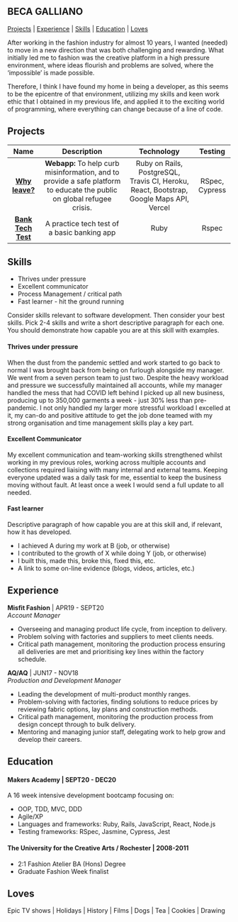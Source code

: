 ## BECA GALLIANO
 
[Projects](#projects) | [Experience](#experience) | [Skills](#skills) | [Education](#education) | [Loves](#Loves)
 
After working in the fashion industry for almost 10 years, I wanted (needed) to move in a new direction that was both challenging and rewarding. What initially led me to fashion was the creative platform in a high pressure environment, where ideas flourish and problems are solved, where the ‘impossible’ is made possible. 
 
Therefore, I think I have found my home in being a developer, as this seems to be the epicentre of that environment, utilizing my skills and keen work ethic that I obtained in my previous life, and applied it to the exciting world of programming, where everything can change because of a line of code.
 
## Projects
 
| Name                         | Description       | Technology        | Testing     |
| :--------------------------: | :---------------: | :---------------: | :----------:
| [**Why leave?**](https://github.com/Joshuamac2/Why-leave-backend)               | **Webapp:** To help curb misinformation, and to provide a safe platform to educate the public on global refugee crisis. | Ruby on Rails, PostgreSQL, Travis CI, Heroku, React, Bootstrap, Google Maps API, Vercel  | RSpec, Cypress |
| [**Bank Tech Test**](https://github.com/beca-g/bank-tech-test) | A practice tech test of a basic banking app | Ruby              | Rspec    |
 
 ## Skills
 
- Thrives under pressure
- Excellent communicator
- Process Management / critical path
- Fast learner - hit the ground running
 
Consider skills relevant to software development. Then consider your best skills. Pick 2-4 skills and write a short descriptive paragraph for each one. You should demonstrate how capable you are at this skill with examples.
 
#### Thrives under pressure
 
When the dust from the pandemic settled and work started to go back to normal I was brought back from being on furlough alongside my manager. We went from a seven person team to just two. Despite the heavy workload and pressure we successfully maintained all accounts, while my manager handled the mess that had COVID left behind I picked up all new business, producing up to 350,000 garments a week - just 30% less than pre-pandemic.
I not only handled my larger more stressful workload I excelled at it, my can-do and positive attitude to get the job done teamed with my strong organisation and time management skills play a key part.
 
#### Excellent Communicator
 
My excellent communication and team-working skills strengthened whilst working in my previous roles, working across multiple accounts and collections required liaising with many internal and external teams. Keeping everyone updated was a daily task for me, essential to keep the business moving without fault. At least once a week I would send a full update to all needed.
 
#### Fast learner
 
Descriptive paragraph of how capable you are at this skill and, if relevant, how it has developed.
 
- I achieved A during my work at B (job, or otherwise)
- I contributed to the growth of X while doing Y (job, or otherwise)
- I built this, made this, broke this, fixed this, etc.
- A link to some on-line evidence (blogs, videos, articles, etc.)
## Experience
 
**Misfit Fashion** | APR19 - SEPT20  
_Account Manager_
 
- Overseeing and managing product life cycle, from inception to delivery.
- Problem solving with factories and suppliers to meet clients needs.
- Critical path management, monitoring the production process ensuring all deliveries are met and prioritising key lines within the factory schedule.
 
**AQ/AQ** | JUN17 - NOV18  
_Production and Development Manager_
 
- Leading the development of multi-product monthly ranges.
- Problem-solving with factories, finding solutions to reduce prices by reviewing fabric options, lay plans and construction methods.
- Critical path management, monitoring the production process from design concept through to bulk delivery.
- Mentoring and managing junior staff, delegating work to help grow and develop their careers.
 
 
## Education
 
#### Makers Academy | SEPT20 - DEC20
 
A 16 week intensive development bootcamp focusing on:
 
- OOP, TDD, MVC, DDD
- Agile/XP
- Languages and frameworks: Ruby, Rails, JavaScript, React, Node.js
- Testing frameworks: RSpec, Jasmine, Cypress, Jest
 
#### The University for the Creative Arts / Rochester | 2008-2011
 
- 2:1 Fashion Atelier BA (Hons) Degree
- Graduate Fashion Week finalist
 
## Loves
 
Epic TV shows | Holidays | History | Films | Dogs | Tea | Cookies | Drawing 
